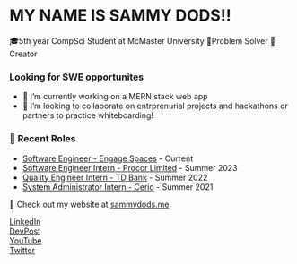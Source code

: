 # MY NAME IS SAMMY DODS!!
🎓5th year CompSci Student at McMaster University
🤔Problem Solver
👾Creator

### Looking for SWE opportunites

- 🌱 I’m currently working on a MERN stack web app
- 👯 I’m looking to collaborate on entrprenurial projects and hackathons or partners to practice whiteboarding!

### 📝 Recent Roles

<!-- writing starts -->
* [Software Engineer - Engage Spaces]([https://www.procor.com/](https://www.engagespaces.com/)) - Current
* [Software Engineer Intern - Procor Limited](https://www.procor.com/) - Summer 2023 
* [Quality Engineer Intern - TD Bank](https://www.td.com/) - Summer 2022
* [System Administrator Intern - Cerio](https://www.cerio.io/) - Summer 2021

<!-- writing ends -->

🚀 Check out my website at [sammydods.me](https://sammysdods.me).

[LinkedIn](https://www.linkedin.com/in/sammy-dods/)  
[DevPost](https://devpost.com/sammysdods?ref_content=user-portfolio&ref_feature=portfolio&ref_medium=global-nav)  
[YouTube](https://www.youtube.com/@SammyDods)  
[Twitter](https://twitter.com/Sammy_Dods)  
